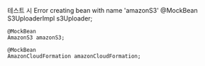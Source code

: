 테스트 시 Error creating bean with name 'amazonS3' 
@MockBean
    S3UploaderImpl s3Uploader;

    @MockBean
    AmazonS3 amazonS3;

    @MockBean
    AmazonCloudFormation amazonCloudFormation;